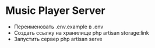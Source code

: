# Music Player Server

- Переименовать .env.example в .env
- Создать ссылку на хранилище php artisan storage:link
- Запустить сервер php artisan serve
